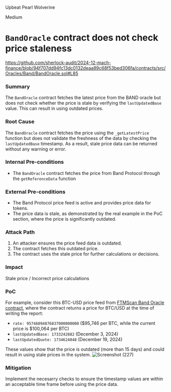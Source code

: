 Upbeat Pearl Wolverine

Medium

# `BandOracle` contract does not check price staleness

https://github.com/sherlock-audit/2024-12-mach-finance/blob/94f707dd94fc13dc0132deaa89c68f53bed306fa/contracts/src/Oracles/Band/BandOracle.sol#L85

### Summary

The `BandOracle` contract fetches the latest price from the BAND oracle but does not check whether the price is stale by verifying the `lastUpdatedBase` value. This can result in using outdated prices.

### Root Cause

The `BandOracle` contract fetches the price using the `_getLatestPrice` function but does not validate the freshness of the data by checking the `lastUpdatedBase` timestamp. As a result, stale price data can be returned without any warning or error.

### Internal Pre-conditions

- The `BandOracle` contract fetches the price from Band Protocol through the `getReferenceData` function

### External Pre-conditions

- The Band Protocol price feed is active and provides price data for tokens.
- The price data is stale, as demonstrated by the real example in the PoC section, where the price is significantly outdated.

### Attack Path

1. An attacker ensures the price feed data is outdated.
2. The contract fetches this outdated price.
3. The contract uses the stale price for further calculations or decisions.

### Impact

Stale price / Incorrect price calculations

### PoC

For example, consider this BTC-USD price feed from [FTMScan Band Oracle contract](https://ftmscan.com/address/0xDA7a001b254CD22e46d3eAB04d937489c93174C3#readContract), where the contract returns a price for BTC/USD at the time of writing the report: 
* `rate: 95746094876837000000000` ($95,746 per BTC, while the current price is $100,064 per BTC)
* `lastUpdatedBase: 1733242882` (December 3, 2024)
* `lastUpdatedQuote: 1734624048` (December 19, 2024)

These values show that the price is outdated (more than 15 days) and could result in using stale prices in the system.
![Screenshot (227)](https://github.com/user-attachments/assets/799ecf14-1902-4c25-9549-1b92f1221dc8)


### Mitigation

Implement the necesarry checks to ensure the timestamp values are within an acceptable time frame before using the price data.